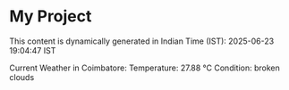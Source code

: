 # My Project

This content is dynamically generated in Indian Time (IST): 2025-06-23 19:04:47 IST


Current Weather in Coimbatore:
Temperature: 27.88 °C
Condition: broken clouds

